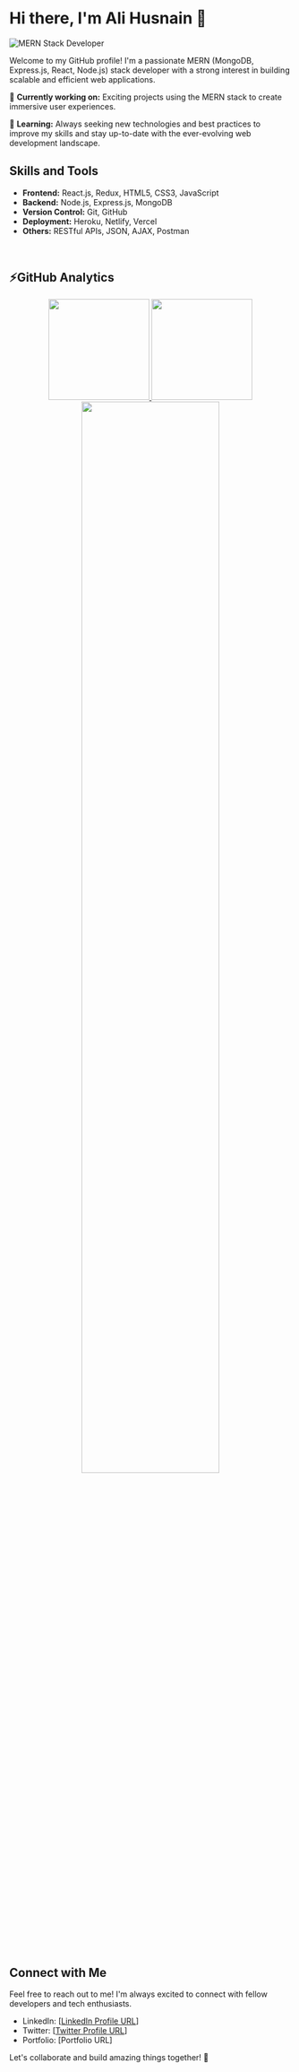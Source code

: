 # Hi there, I'm Ali Husnain 👋
![MERN Stack Developer](https://img.shields.io/badge/-MERN%20Stack%20Developer-61DAFB?style=flat-square)

Welcome to my GitHub profile! I'm a passionate MERN (MongoDB, Express.js, React, Node.js) stack developer with a strong interest in building scalable and efficient web applications.

🔭 **Currently working on:** Exciting projects using the MERN stack to create immersive user experiences.

🌱 **Learning:** Always seeking new technologies and best practices to improve my skills and stay up-to-date with the ever-evolving web development landscape.

## Skills and Tools

- **Frontend:** React.js, Redux, HTML5, CSS3, JavaScript
- **Backend:** Node.js, Express.js, MongoDB
- **Version Control:** Git, GitHub
- **Deployment:** Heroku, Netlify, Vercel
- **Others:** RESTful APIs, JSON, AJAX, Postman
<br>

 
 <h2>⚡️GitHub Analytics
 </h2>

<p align="center">
<a href="https://github.com/alihusnain010203">
  <img height="180em" src="https://github-readme-stats.vercel.app/api?username=alihusnain010203&show_icons=true&theme=dark&include_all_commits=true&count_private=true"/>
  <img height="180em" src="https://github-readme-stats-eight-theta.vercel.app/api/top-langs/?username=alihusnain010203&layout=compact&langs_count=8&theme=dark"/>
</a>
  <img width="70%" src="https://github-readme-streak-stats.herokuapp.com/?user=alihusnain010203&show_icons=true&locale=en&layout=demo&theme=dark" />
</p>
</p>
<br>

## Connect with Me

Feel free to reach out to me! I'm always excited to connect with fellow developers and tech enthusiasts.

- LinkedIn: [[LinkedIn Profile URL](www.linkedin.com/in/alihusnainmalik)]
- Twitter: [[Twitter Profile URL](https://twitter.com/ali_usnain_)]
- Portfolio: [Portfolio URL]

Let's collaborate and build amazing things together! 🚀
